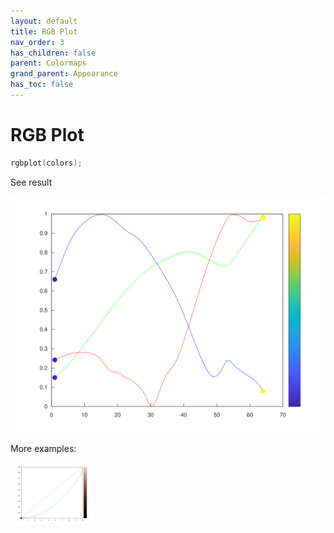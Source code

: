 ```yaml
---
layout: default
title: RGB Plot
nav_order: 3
has_children: false
parent: Colormaps
grand_parent: Appearance
has_toc: false
---
```

# RGB Plot

```cpp
rgbplot(colors);
```


See result

[![example_rgbplot_1](rgbplot/rgbplot_1.svg)](../../../../examples/appearance/colormaps/rgbplot/rgbplot_1.cpp)

More examples:
    
[![example_rgbplot_2](rgbplot/rgbplot_2_thumb.png)](../../../../examples/appearance/colormaps/rgbplot/rgbplot_2.cpp)
  



